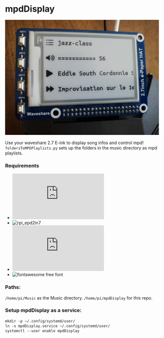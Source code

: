 # mpdDisplay

![ExamplePicutre](Example.jpg)

Use your waveshare 2.7 E-ink to display song infos and control mpd!
`foldersToMPDPlaylists.py` sets up the folders in the music directory as mpd playlists.


### Requirements
- ![python-mpd2](https://python-mpd2.readthedocs.io/en/latest/index.html)
- ![rpi_epd2in7](https://github.com/elad661/rpi_epd2in7)
- ![pillow](https://pillow.readthedocs.io/en/latest/installation.html#basic-installation)
- ![fontawesome free font](https://fontawesome.com/download) 

### Paths:
`/home/pi/Music` as the Music directory.
`/home/pi/mpdDisplay` for this repo.

### Setup mpdDisplay as a service:
~~~
mkdir -p ~/.config/systemd/user/
ln -s mpdDisplay.service ~/.config/systemd/user/
systemctl --user enable mpdDisplay
~~~
